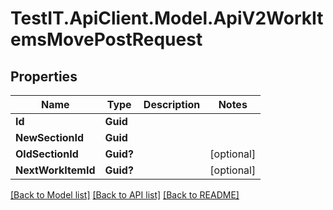 # TestIT.ApiClient.Model.ApiV2WorkItemsMovePostRequest

## Properties

Name | Type | Description | Notes
------------ | ------------- | ------------- | -------------
**Id** | **Guid** |  | 
**NewSectionId** | **Guid** |  | 
**OldSectionId** | **Guid?** |  | [optional] 
**NextWorkItemId** | **Guid?** |  | [optional] 

[[Back to Model list]](../README.md#documentation-for-models) [[Back to API list]](../README.md#documentation-for-api-endpoints) [[Back to README]](../README.md)

